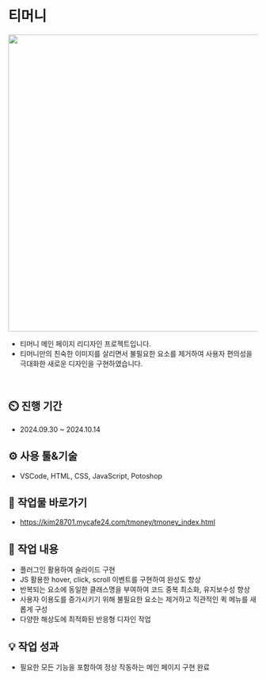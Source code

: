 # 티머니
<div align="center">
 <img src="https://github.com/user-attachments/assets/21d6120a-f1e8-4cc2-8b70-a67bc62ebca4" width= "600" height="600"/>
</div>

- 티머니 메인 페이지 리디자인 프로젝트입니다.
- 티머니만의 친숙한 이미지를 살리면서 불필요한 요소를 제거하여 사용자 편의성을 극대화한 새로운 디자인을 구현하였습니다.
<br>

## ⏲️ 진행 기간 
 - 2024.09.30 ~ 2024.10.14
## ⚙️ 사용 툴&기술
 - VSCode, HTML, CSS, JavaScript, Potoshop
## 🛫 작업물 바로가기
 - https://kim28701.mycafe24.com/tmoney/tmoney_index.html
## 📝 작업 내용
 - 플러그인 활용하여 슬라이드 구현
 - JS 활용한 hover, click, scroll 이벤트를 구현하여 완성도 향상
 - 반복되는 요소에 동일한 클래스명을 부여하여 코드 중복 최소화, 유지보수성 향상
 - 사용자 이용도를 증가시키기 위해 불필요한 요소는 제거하고 직관적인 퀵 메뉴를 새롭게 구성
 - 다양한 해상도에 최적화된 반응형 디자인 작업
## 💡 작업 성과
- 필요한 모든 기능을 포함하여 정상 작동하는 메인 페이지 구현 완료
